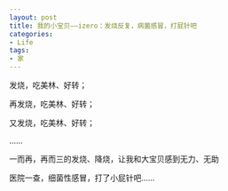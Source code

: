 ```yaml
---
layout: post
title: 我的小宝贝——izero：发烧反复，病菌感冒，打屁针吧
categories:
- Life
tags:
- 家
---
```


发烧，吃美林、好转；

再发烧，吃美林、好转；

又发烧，吃美林、好转；

……

一而再，再而三的发烧、降烧，让我和大宝贝感到无力、无助

医院一查，细菌性感冒，打了小屁针吧……


